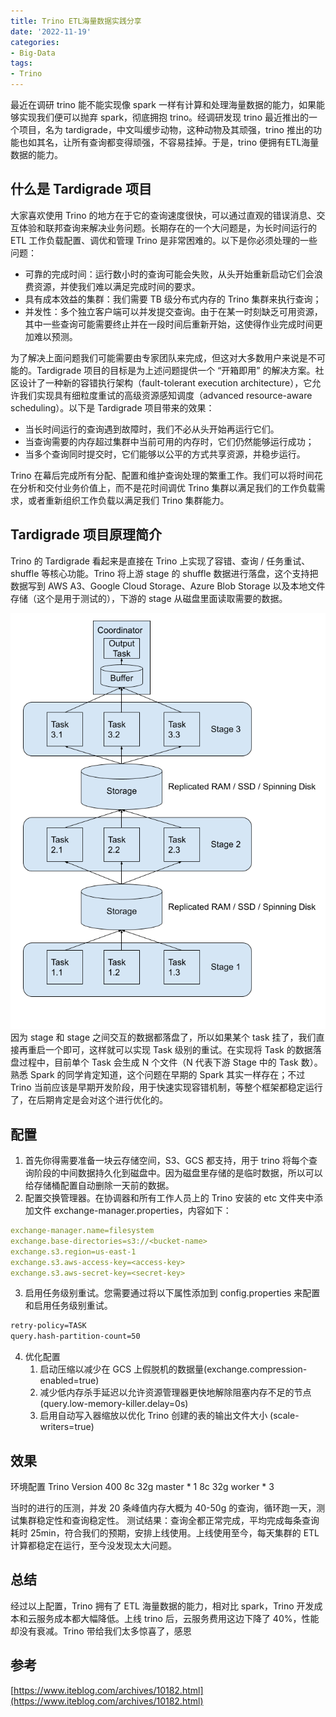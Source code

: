```yaml
---
title: Trino ETL海量数据实践分享
date: '2022-11-19'
categories:
- Big-Data
tags:
- Trino
---
```

最近在调研 trino 能不能实现像 spark 一样有计算和处理海量数据的能力，如果能够实现我们便可以抛弃 spark，彻底拥抱 trino。经调研发现 trino 最近推出的一个项目，名为 tardigrade，中文叫缓步动物，这种动物及其顽强，trino 推出的功能也如其名，让所有查询都变得顽强，不容易挂掉。于是，trino 便拥有ETL海量数据的能力。
## 什么是 Tardigrade 项目
大家喜欢使用 Trino 的地方在于它的查询速度很快，可以通过直观的错误消息、交互体验和联邦查询来解决业务问题。长期存在的一个大问题是，为长时间运行的 ETL 工作负载配置、调优和管理 Trino 是非常困难的。以下是你必须处理的一些问题：

- 可靠的完成时间：运行数小时的查询可能会失败，从头开始重新启动它们会浪费资源，并使我们难以满足完成时间的要求。
- 具有成本效益的集群：我们需要 TB 级分布式内存的 Trino 集群来执行查询；
- 并发性：多个独立客户端可以并发提交查询。由于在某一时刻缺乏可用资源，其中一些查询可能需要终止并在一段时间后重新开始，这使得作业完成时间更加难以预测。

为了解决上面问题我们可能需要由专家团队来完成，但这对大多数用户来说是不可能的。Tardigrade 项目的目标是为上述问题提供一个 “开箱即用” 的解决方案。社区设计了一种新的容错执行架构（fault-tolerant execution architecture），它允许我们实现具有细粒度重试的高级资源感知调度（advanced resource-aware scheduling）。以下是 Tardigrade 项目带来的效果：

- 当长时间运行的查询遇到故障时，我们不必从头开始再运行它们。
- 当查询需要的内存超过集群中当前可用的内存时，它们仍然能够运行成功；
- 当多个查询同时提交时，它们能够以公平的方式共享资源，并稳步运行。

Trino 在幕后完成所有分配、配置和维护查询处理的繁重工作。我们可以将时间花在分析和交付业务价值上，而不是花时间调优 Trino 集群以满足我们的工作负载需求，或者重新组织工作负载以满足我们 Trino 集群能力。
## Tardigrade 项目原理简介
Trino 的 Tardigrade 看起来是直接在 Trino 上实现了容错、查询 / 任务重试、shuffle 等核心功能。Trino 将上游 stage 的 shuffle 数据进行落盘，这个支持把数据写到 AWS A3、Google Cloud Storage、Azure Blob Storage 以及本地文件存储（这个是用于测试的），下游的 stage 从磁盘里面读取需要的数据。

![img](img/img_8.png)
因为 stage 和 stage 之间交互的数据都落盘了，所以如果某个 task 挂了，我们直接再重启一个即可，这样就可以实现 Task 级别的重试。在实现将 Task 的数据落盘过程中，目前单个 Task 会生成 N 个文件（N 代表下游 Stage 中的 Task 数）。熟悉 Spark 的同学肯定知道，这个问题在早期的 Spark 其实一样存在；不过 Trino 当前应该是早期开发阶段，用于快速实现容错机制，等整个框架都稳定运行了，在后期肯定是会对这个进行优化的。

## 配置

1. 首先你得需要准备一块云存储空间，S3、GCS 都支持，用于 trino 将每个查询阶段的中间数据持久化到磁盘中。因为磁盘里存储的是临时数据，所以可以给存储桶配置自动删除一天前的数据。
2. 配置交换管理器。在协调器和所有工作人员上的 Trino 安装的 etc 文件夹中添加文件 exchange-manager.properties，内容如下：
```yaml
exchange-manager.name=filesystem
exchange.base-directories=s3://<bucket-name>
exchange.s3.region=us-east-1
exchange.s3.aws-access-key=<access-key>
exchange.s3.aws-secret-key=<secret-key>
```

3. 启用任务级别重试。您需要通过将以下属性添加到 config.properties 来配置和启用任务级别重试。
```latex
retry-policy=TASK
query.hash-partition-count=50
```

4. 优化配置
   1. 启动压缩以减少在 GCS 上假脱机的数据量(exchange.compression-enabled=true) 
   2. 减少低内存杀手延迟以允许资源管理器更快地解除阻塞内存不足的节点 (query.low-memory-killer.delay=0s)
   3. 启用自动写入器缩放以优化 Trino 创建的表的输出文件大小 (scale-writers=true) 
## 效果
环境配置
Trino Version 400
8c 32g master * 1
8c 32g worker * 3

当时的进行的压测，并发 20 条峰值内存大概为 40-50g 的查询，循环跑一天，测试集群稳定性和查询稳定性。
测试结果：查询全都正常完成，平均完成每条查询耗时 25min，符合我们的预期，安排上线使用。上线使用至今，每天集群的 ETL 计算都稳定在运行，至今没发现太大问题。
## 总结
经过以上配置，Trino 拥有了 ETL 海量数据的能力，相对比 spark，Trino 开发成本和云服务成本都大幅降低。上线 trino 后，云服务费用这边下降了 40%，性能却没有衰减。Trino 带给我们太多惊喜了，感恩
## 参考
[https://www.iteblog.com/archives/10182.html](https://www.iteblog.com/archives/10182.html)
